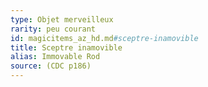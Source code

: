 ```yaml
---
type: Objet merveilleux
rarity: peu courant
id: magicitems_az_hd.md#sceptre-inamovible
title: Sceptre inamovible
alias: Immovable Rod
source: (CDC p186)
---
```



